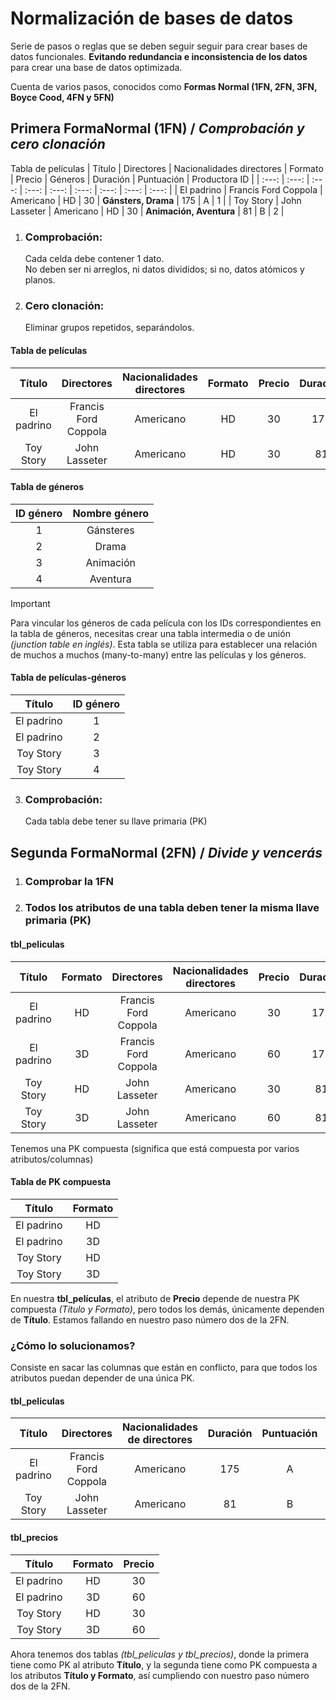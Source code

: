 # Normalización de bases de datos

Serie de pasos o reglas que se deben seguir seguir para crear bases de datos funcionales. **Evitando redundancia e inconsistencia de los datos** para crear una base de datos optimizada.

Cuenta de varios pasos, conocidos como **Formas Normal (1FN, 2FN, 3FN, Boyce Cood, 4FN y 5FN)**

## Primera FormaNormal **(1FN)** / _Comprobación y cero clonación_

Tabla de películas
| Título | Directores | Nacionalidades directores | Formato | Precio | Géneros | Duración | Puntuación | Productora ID |
| :---: | :---: | :---: | :---: | :---: | :---: | :---: | :---: | :---: |
| El padrino | Francis Ford Coppola | Americano | HD | 30 | **Gánsters, Drama** | 175 | A | 1 |
| Toy Story | John Lasseter | Americano | HD | 30 | **Animación, Aventura** | 81 | B | 2 |

1. ### Comprobación:
   Cada celda debe contener 1 dato. <br>
   No deben ser ni arreglos, ni datos divididos; si no, datos atómicos y planos.
2. ### Cero clonación:
   Eliminar grupos repetidos, separándolos.

#### Tabla de películas

|   Título   |      Directores      | Nacionalidades directores | Formato | Precio | Duración | Puntuaciones | Productora ID |
| :--------: | :------------------: | :-----------------------: | :-----: | :----: | :------: | :----------: | :-----------: |
| El padrino | Francis Ford Coppola |         Americano         |   HD    |   30   |   175    |      A       |       1       |
| Toy Story  |    John Lasseter     |         Americano         |   HD    |   30   |    81    |      B       |       2       |

#### Tabla de géneros

| ID género | Nombre género |
| :-------: | :-----------: |
|     1     |   Gánsteres   |
|     2     |     Drama     |
|     3     |   Animación   |
|     4     |   Aventura    |

> [!IMPORTANT]  
> Para vincular los géneros de cada película con los IDs correspondientes en la tabla de géneros, necesitas crear una tabla intermedia o de unión _(junction table en inglés)_. Esta tabla se utiliza para establecer una relación de muchos a muchos (many-to-many) entre las películas y los géneros.

#### Tabla de películas-géneros

|   Título   | ID género |
| :--------: | :-------: |
| El padrino |     1     |
| El padrino |     2     |
| Toy Story  |     3     |
| Toy Story  |     4     |

3. ### Comprobación:
   Cada tabla debe tener su llave primaria (PK)

## Segunda FormaNormal **(2FN)** / _Divide y vencerás_

1. ### Comprobar la 1FN
2. ### Todos los atributos de una tabla deben tener la misma llave primaria (PK)

#### tbl_peliculas

|   Título   | Formato |      Directores      | Nacionalidades directores | Precio | Duración | Productora ID |
| :--------: | :-----: | :------------------: | :-----------------------: | :----: | :------: | :-----------: |
| El padrino |   HD    | Francis Ford Coppola |         Americano         |   30   |   175    |       1       |
| El padrino |   3D    | Francis Ford Coppola |         Americano         |   60   |   175    |       1       |
| Toy Story  |   HD    |    John Lasseter     |         Americano         |   30   |    81    |       2       |
| Toy Story  |   3D    |    John Lasseter     |         Americano         |   60   |    81    |       2       |

Tenemos una PK compuesta (significa que está compuesta por varios atributos/columnas)

#### Tabla de PK compuesta

|   Título   | Formato |
| :--------: | :-----: |
| El padrino |   HD    |
| El padrino |   3D    |
| Toy Story  |   HD    |
| Toy Story  |   3D    |

En nuestra **tbl_películas**, el atributo de **Precio** depende de nuestra PK compuesta _(Título y Formato)_, pero todos los demás, únicamente dependen de **Título**. Estamos fallando en nuestro paso número dos de la 2FN. <br>

### ¿Cómo lo solucionamos?

Consiste en sacar las columnas que están en conflicto, para que todos los atributos puedan depender de una única PK.

#### tbl_peliculas

|   Título   |      Directores      | Nacionalidades de directores | Duración | Puntuación | Productora ID |
| :--------: | :------------------: | :--------------------------: | :------: | :--------: | :-----------: |
| El padrino | Francis Ford Coppola |          Americano           |   175    |     A      |       1       |
| Toy Story  |    John Lasseter     |          Americano           |    81    |     B      |       2       |

#### tbl_precios

|   Título   | Formato | Precio |
| :--------: | :-----: | :----: |
| El padrino |   HD    |   30   |
| El padrino |   3D    |   60   |
| Toy Story  |   HD    |   30   |
| Toy Story  |   3D    |   60   |

Ahora tenemos dos tablas _(tbl_peliculas y tbl_precios)_, donde la primera tiene como PK al atributo **Título**, y la segunda tiene como PK compuesta a los atributos **Título y Formato**, así cumpliendo con nuestro paso número dos de la 2FN.
